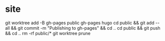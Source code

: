# site

git worktree add -B gh-pages public gh-pages
hugo
cd public && git add --all && git commit -m "Publishing to gh-pages" && cd ..
cd public && git push && cd ..
rm -rf public/*
git worktree prune